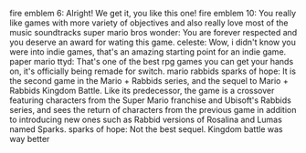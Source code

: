 fire emblem 6: Alright! We get it, you like this one!
fire emblem 10: You really like games with more variety of objectives and also really love most of the music soundtracks
super mario bros wonder: You are forever respected and you deserve an award for wating this game.
celeste: Wow, i didn't know you were into indie games, that's an amazing starting point for an indie game.
paper mario ttyd: That's one of the best rpg games you can get your hands on, it's officially being remade for switch. 
mario rabbids sparks of hope: It is the second game in the Mario + Rabbids series, and the sequel to Mario + Rabbids Kingdom Battle. Like its predecessor, the game is a crossover featuring characters from the Super Mario franchise and Ubisoft's Rabbids series, and sees the return of characters from the previous game in addition to introducing new ones such as Rabbid versions of Rosalina and Lumas named Sparks.
sparks of hope: Not the best sequel. Kingdom battle was way better